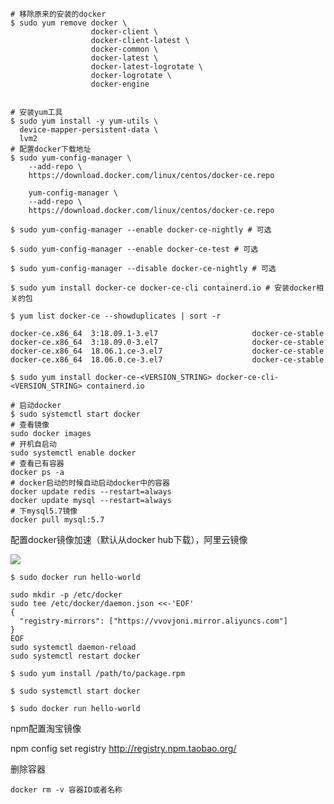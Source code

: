 [docker镜像网站]: hub.docker.com
[docker安装文档]: https://docs.docker.com/engine/install/centos/`

```shell
# 移除原来的安装的docker
$ sudo yum remove docker \
                  docker-client \
                  docker-client-latest \
                  docker-common \
                  docker-latest \
                  docker-latest-logrotate \
                  docker-logrotate \
                  docker-engine
                  
```

```shell
# 安装yum工具
$ sudo yum install -y yum-utils \
  device-mapper-persistent-data \
  lvm2
# 配置docker下载地址
$ sudo yum-config-manager \
    --add-repo \
    https://download.docker.com/linux/centos/docker-ce.repo
    
    yum-config-manager \
    --add-repo \
    https://download.docker.com/linux/centos/docker-ce.repo
```

```shell
$ sudo yum-config-manager --enable docker-ce-nightly # 可选
```

```shell
$ sudo yum-config-manager --enable docker-ce-test # 可选
```

```shell
$ sudo yum-config-manager --disable docker-ce-nightly # 可选
```

```shell
$ sudo yum install docker-ce docker-ce-cli containerd.io # 安装docker相关的包
```

```shell
$ yum list docker-ce --showduplicates | sort -r

docker-ce.x86_64  3:18.09.1-3.el7                     docker-ce-stable
docker-ce.x86_64  3:18.09.0-3.el7                     docker-ce-stable
docker-ce.x86_64  18.06.1.ce-3.el7                    docker-ce-stable
docker-ce.x86_64  18.06.0.ce-3.el7                    docker-ce-stable
```

```shell
$ sudo yum install docker-ce-<VERSION_STRING> docker-ce-cli-<VERSION_STRING> containerd.io
```

```shell
# 启动docker
$ sudo systemctl start docker
# 查看镜像
sudo docker images
# 开机自启动
sudo systemctl enable docker
# 查看已有容器
docker ps -a
# docker启动的时候自动启动docker中的容器
docker update redis --restart=always
docker update mysql --restart=always
# 下mysql5.7镜像
docker pull mysql:5.7
```

配置docker镜像加速（默认从docker hub下载），阿里云镜像

![](F:\桌面文件\学习文件\images\docker镜像加速配置.png)

```shell
$ sudo docker run hello-world
```

```shell
sudo mkdir -p /etc/docker
sudo tee /etc/docker/daemon.json <<-'EOF'
{
  "registry-mirrors": ["https://vvovjoni.mirror.aliyuncs.com"]
}
EOF
sudo systemctl daemon-reload
sudo systemctl restart docker
```

```shell
$ sudo yum install /path/to/package.rpm
```

```shell
$ sudo systemctl start docker
```

```shell
$ sudo docker run hello-world	
```

npm配置淘宝镜像

npm config set registry http://registry.npm.taobao.org/

删除容器

```shell
docker rm -v 容器ID或者名称
```

